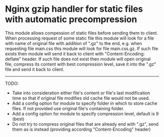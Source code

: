 Nginx gzip handler for static files with automatic precompression
================================

This module allows compession of static files before sending them to client. When processing request of some static file this module will look for a file with name of original file with addition of ".gz" to the end, e.g. when requesting file main.css this module will look for file main.css.gz. If such file exists then module will send it back to client with "Content-Encoding: deflate" header. If such file does not exist then module will open original file, compress its content with best compression level, save it into the ".gz" file and send it back to client.

----------------------------------

TODO:
* Take into consideration either file's content or file's last modification time so that if original file modifies old cache file would not be used.
* Add a config option for module to specify folder in which to store cache files. If not provided use original file's containing folder.
* Add a config option for module to specify compression level, default is 9 (best)
* Do not try to compress original files that are already end with ".gz", send them as is instead (providing according "Content-Encoding" header)